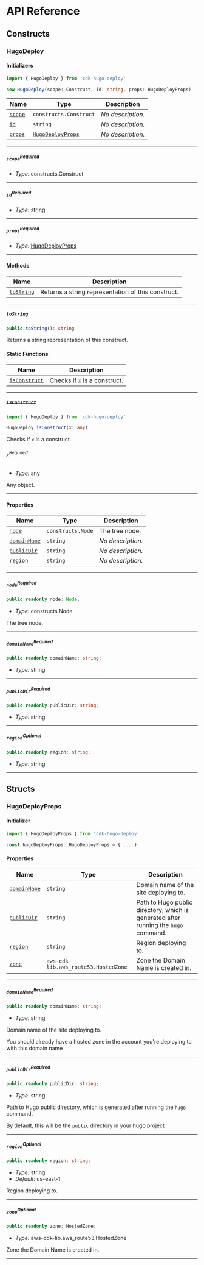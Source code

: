 # API Reference <a name="API Reference" id="api-reference"></a>

## Constructs <a name="Constructs" id="Constructs"></a>

### HugoDeploy <a name="HugoDeploy" id="cdk-hugo-deploy.HugoDeploy"></a>

#### Initializers <a name="Initializers" id="cdk-hugo-deploy.HugoDeploy.Initializer"></a>

```typescript
import { HugoDeploy } from 'cdk-hugo-deploy'

new HugoDeploy(scope: Construct, id: string, props: HugoDeployProps)
```

| **Name** | **Type** | **Description** |
| --- | --- | --- |
| <code><a href="#cdk-hugo-deploy.HugoDeploy.Initializer.parameter.scope">scope</a></code> | <code>constructs.Construct</code> | *No description.* |
| <code><a href="#cdk-hugo-deploy.HugoDeploy.Initializer.parameter.id">id</a></code> | <code>string</code> | *No description.* |
| <code><a href="#cdk-hugo-deploy.HugoDeploy.Initializer.parameter.props">props</a></code> | <code><a href="#cdk-hugo-deploy.HugoDeployProps">HugoDeployProps</a></code> | *No description.* |

---

##### `scope`<sup>Required</sup> <a name="scope" id="cdk-hugo-deploy.HugoDeploy.Initializer.parameter.scope"></a>

- *Type:* constructs.Construct

---

##### `id`<sup>Required</sup> <a name="id" id="cdk-hugo-deploy.HugoDeploy.Initializer.parameter.id"></a>

- *Type:* string

---

##### `props`<sup>Required</sup> <a name="props" id="cdk-hugo-deploy.HugoDeploy.Initializer.parameter.props"></a>

- *Type:* <a href="#cdk-hugo-deploy.HugoDeployProps">HugoDeployProps</a>

---

#### Methods <a name="Methods" id="Methods"></a>

| **Name** | **Description** |
| --- | --- |
| <code><a href="#cdk-hugo-deploy.HugoDeploy.toString">toString</a></code> | Returns a string representation of this construct. |

---

##### `toString` <a name="toString" id="cdk-hugo-deploy.HugoDeploy.toString"></a>

```typescript
public toString(): string
```

Returns a string representation of this construct.

#### Static Functions <a name="Static Functions" id="Static Functions"></a>

| **Name** | **Description** |
| --- | --- |
| <code><a href="#cdk-hugo-deploy.HugoDeploy.isConstruct">isConstruct</a></code> | Checks if `x` is a construct. |

---

##### ~~`isConstruct`~~ <a name="isConstruct" id="cdk-hugo-deploy.HugoDeploy.isConstruct"></a>

```typescript
import { HugoDeploy } from 'cdk-hugo-deploy'

HugoDeploy.isConstruct(x: any)
```

Checks if `x` is a construct.

###### `x`<sup>Required</sup> <a name="x" id="cdk-hugo-deploy.HugoDeploy.isConstruct.parameter.x"></a>

- *Type:* any

Any object.

---

#### Properties <a name="Properties" id="Properties"></a>

| **Name** | **Type** | **Description** |
| --- | --- | --- |
| <code><a href="#cdk-hugo-deploy.HugoDeploy.property.node">node</a></code> | <code>constructs.Node</code> | The tree node. |
| <code><a href="#cdk-hugo-deploy.HugoDeploy.property.domainName">domainName</a></code> | <code>string</code> | *No description.* |
| <code><a href="#cdk-hugo-deploy.HugoDeploy.property.publicDir">publicDir</a></code> | <code>string</code> | *No description.* |
| <code><a href="#cdk-hugo-deploy.HugoDeploy.property.region">region</a></code> | <code>string</code> | *No description.* |

---

##### `node`<sup>Required</sup> <a name="node" id="cdk-hugo-deploy.HugoDeploy.property.node"></a>

```typescript
public readonly node: Node;
```

- *Type:* constructs.Node

The tree node.

---

##### `domainName`<sup>Required</sup> <a name="domainName" id="cdk-hugo-deploy.HugoDeploy.property.domainName"></a>

```typescript
public readonly domainName: string;
```

- *Type:* string

---

##### `publicDir`<sup>Required</sup> <a name="publicDir" id="cdk-hugo-deploy.HugoDeploy.property.publicDir"></a>

```typescript
public readonly publicDir: string;
```

- *Type:* string

---

##### `region`<sup>Optional</sup> <a name="region" id="cdk-hugo-deploy.HugoDeploy.property.region"></a>

```typescript
public readonly region: string;
```

- *Type:* string

---


## Structs <a name="Structs" id="Structs"></a>

### HugoDeployProps <a name="HugoDeployProps" id="cdk-hugo-deploy.HugoDeployProps"></a>

#### Initializer <a name="Initializer" id="cdk-hugo-deploy.HugoDeployProps.Initializer"></a>

```typescript
import { HugoDeployProps } from 'cdk-hugo-deploy'

const hugoDeployProps: HugoDeployProps = { ... }
```

#### Properties <a name="Properties" id="Properties"></a>

| **Name** | **Type** | **Description** |
| --- | --- | --- |
| <code><a href="#cdk-hugo-deploy.HugoDeployProps.property.domainName">domainName</a></code> | <code>string</code> | Domain name of the site deploying to. |
| <code><a href="#cdk-hugo-deploy.HugoDeployProps.property.publicDir">publicDir</a></code> | <code>string</code> | Path to Hugo public directory, which is generated after running the `hugo` command. |
| <code><a href="#cdk-hugo-deploy.HugoDeployProps.property.region">region</a></code> | <code>string</code> | Region deploying to. |
| <code><a href="#cdk-hugo-deploy.HugoDeployProps.property.zone">zone</a></code> | <code>aws-cdk-lib.aws_route53.HostedZone</code> | Zone the Domain Name is created in. |

---

##### `domainName`<sup>Required</sup> <a name="domainName" id="cdk-hugo-deploy.HugoDeployProps.property.domainName"></a>

```typescript
public readonly domainName: string;
```

- *Type:* string

Domain name of the site deploying to.

You should already have a hosted zone in the account you're deploying to with this domain name

---

##### `publicDir`<sup>Required</sup> <a name="publicDir" id="cdk-hugo-deploy.HugoDeployProps.property.publicDir"></a>

```typescript
public readonly publicDir: string;
```

- *Type:* string

Path to Hugo public directory, which is generated after running the `hugo` command.

By default, this will be the `public` directory in your hugo project

---

##### `region`<sup>Optional</sup> <a name="region" id="cdk-hugo-deploy.HugoDeployProps.property.region"></a>

```typescript
public readonly region: string;
```

- *Type:* string
- *Default:* us-east-1

Region deploying to.

---

##### `zone`<sup>Optional</sup> <a name="zone" id="cdk-hugo-deploy.HugoDeployProps.property.zone"></a>

```typescript
public readonly zone: HostedZone;
```

- *Type:* aws-cdk-lib.aws_route53.HostedZone

Zone the Domain Name is created in.

---



